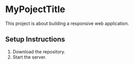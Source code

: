 # MyPojectTitle
This project is about building a responsive web application.

## Setup Instructions
1. Download the repository.
2. Start the server.
